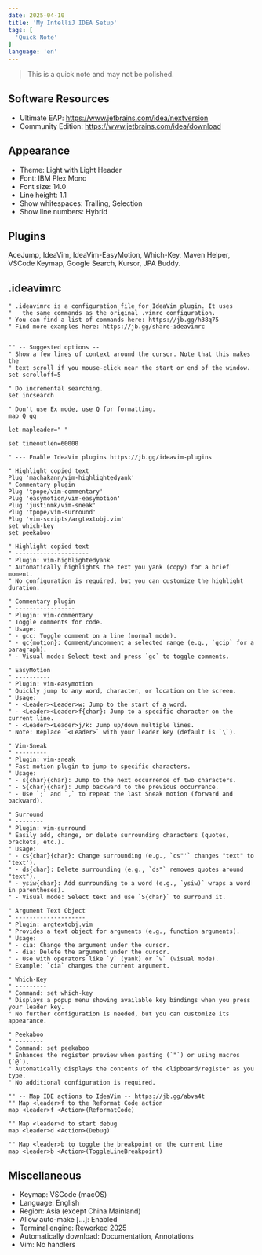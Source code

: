 ```yaml
---
date: 2025-04-10
title: 'My IntelliJ IDEA Setup'
tags: [
  'Quick Note'
]
language: 'en'
---
```


> This is a quick note and may not be polished.

## Software Resources

- Ultimate EAP: <https://www.jetbrains.com/idea/nextversion>
- Community Edition: <https://www.jetbrains.com/idea/download>

## Appearance

- Theme: Light with Light Header
- Font: IBM Plex Mono
- Font size: 14.0
- Line height: 1.1
- Show whitespaces: Trailing, Selection
- Show line numbers: Hybrid

## Plugins

AceJump, IdeaVim, IdeaVim-EasyMotion, Which-Key, Maven Helper, VSCode Keymap, Google Search, Kursor, JPA Buddy.

## .ideavimrc

```VimScript
" .ideavimrc is a configuration file for IdeaVim plugin. It uses
"   the same commands as the original .vimrc configuration.
" You can find a list of commands here: https://jb.gg/h38q75
" Find more examples here: https://jb.gg/share-ideavimrc


"" -- Suggested options --
" Show a few lines of context around the cursor. Note that this makes the
" text scroll if you mouse-click near the start or end of the window.
set scrolloff=5

" Do incremental searching.
set incsearch

" Don't use Ex mode, use Q for formatting.
map Q gq

let mapleader=" "

set timeoutlen=60000

" --- Enable IdeaVim plugins https://jb.gg/ideavim-plugins

" Highlight copied text
Plug 'machakann/vim-highlightedyank'
" Commentary plugin
Plug 'tpope/vim-commentary'
Plug 'easymotion/vim-easymotion'
Plug 'justinmk/vim-sneak'
Plug 'tpope/vim-surround'
Plug 'vim-scripts/argtextobj.vim'
set which-key
set peekaboo

" Highlight copied text
" ---------------------
" Plugin: vim-highlightedyank
" Automatically highlights the text you yank (copy) for a brief moment.
" No configuration is required, but you can customize the highlight duration.

" Commentary plugin
" -----------------
" Plugin: vim-commentary
" Toggle comments for code.
" Usage:
" - gcc: Toggle comment on a line (normal mode).
" - gc{motion}: Comment/uncomment a selected range (e.g., `gcip` for a paragraph).
" - Visual mode: Select text and press `gc` to toggle comments.

" EasyMotion
" ----------
" Plugin: vim-easymotion
" Quickly jump to any word, character, or location on the screen.
" Usage:
" - <Leader><Leader>w: Jump to the start of a word.
" - <Leader><Leader>f{char}: Jump to a specific character on the current line.
" - <Leader><Leader>j/k: Jump up/down multiple lines.
" Note: Replace `<Leader>` with your leader key (default is `\`).

" Vim-Sneak
" ---------
" Plugin: vim-sneak
" Fast motion plugin to jump to specific characters.
" Usage:
" - s{char}{char}: Jump to the next occurrence of two characters.
" - S{char}{char}: Jump backward to the previous occurrence.
" - Use `;` and `,` to repeat the last Sneak motion (forward and backward).

" Surround
" --------
" Plugin: vim-surround
" Easily add, change, or delete surrounding characters (quotes, brackets, etc.).
" Usage:
" - cs{char}{char}: Change surrounding (e.g., `cs"'` changes "text" to 'text').
" - ds{char}: Delete surrounding (e.g., `ds"` removes quotes around "text").
" - ysiw{char}: Add surrounding to a word (e.g., `ysiw)` wraps a word in parentheses).
" - Visual mode: Select text and use `S{char}` to surround it.

" Argument Text Object
" --------------------
" Plugin: argtextobj.vim
" Provides a text object for arguments (e.g., function arguments).
" Usage:
" - cia: Change the argument under the cursor.
" - dia: Delete the argument under the cursor.
" - Use with operators like `y` (yank) or `v` (visual mode).
" Example: `cia` changes the current argument.

" Which-Key
" ---------
" Command: set which-key
" Displays a popup menu showing available key bindings when you press your leader key.
" No further configuration is needed, but you can customize its appearance.

" Peekaboo
" --------
" Command: set peekaboo
" Enhances the register preview when pasting (`"`) or using macros (`@`).
" Automatically displays the contents of the clipboard/register as you type.
" No additional configuration is required.

"" -- Map IDE actions to IdeaVim -- https://jb.gg/abva4t
"" Map <leader>f to the Reformat Code action
map <leader>f <Action>(ReformatCode)

"" Map <leader>d to start debug
map <leader>d <Action>(Debug)

"" Map <leader>b to toggle the breakpoint on the current line
map <leader>b <Action>(ToggleLineBreakpoint)
```

## Miscellaneous

- Keymap: VSCode (macOS)
- Language: English
- Region: Asia (except China Mainland)
- Allow auto-make [...]: Enabled
- Terminal engine: Reworked 2025
- Automatically download: Documentation, Annotations
- Vim: No handlers